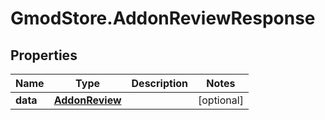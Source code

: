 # GmodStore.AddonReviewResponse

## Properties

Name | Type | Description | Notes
------------ | ------------- | ------------- | -------------
**data** | [**AddonReview**](AddonReview.md) |  | [optional] 


